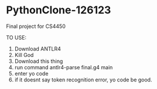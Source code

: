 # PythonClone-126123
Final project for CS4450

TO USE:

1) Download ANTLR4
2) Kill God
3) Download this thing
4) run command antlr4-parse final.g4 main
5) enter yo code
6) if it doesnt say token recognition error, yo code be good.
